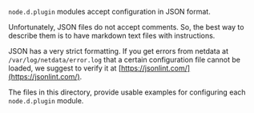 `node.d.plugin` modules accept configuration in JSON format.

Unfortunately, JSON files do not accept comments. So, the best way to describe them is to have markdown text files with instructions.

JSON has a very strict formatting. If you get errors from netdata at `/var/log/netdata/error.log` that a certain configuration file cannot be loaded, we suggest to verify it at [https://jsonlint.com/](https://jsonlint.com/).

The files in this directory, provide usable examples for configuring each `node.d.plugin` module.

